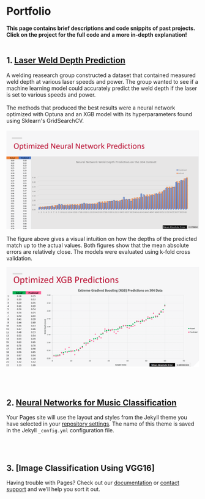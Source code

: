 # **Portfolio**

**This page contains brief descriptions and code snippits of past projects. Click on the project for the full code and a more in-depth explanation!**
<br><br/>


## **1.** [Laser Weld Depth Prediction](https://github.com/julian-irizarry/MachineLearning/tree/main/WeldDepth)

A welding reasearch group constructed a dataset that contained measured weld depth at various laser speeds and power. The group wanted to see if a machine learning model could accurately predict the weld depth if the laser is set to various speeds and power.
<br><br/>
The methods that produced the best results were a neural network optimized with Optuna and an XGB model with its hyperparameters found using Sklearn's GridSearchCV. 
<br><br/>
[![](assets/images/optimNN.PNG)](assets/images/optimNN.PNG)

The figure above gives a visual intuition on how the depths of the predicted match up to the actual values. Both figures show that the mean absolute errors are relatively close. The models were evaluated using k-fold cross validation.

[![](assets/images/xgb.PNG)](assets/images/xgb.PNG)


<br><br/>

## **2.** [Neural Networks for Music Classification]()

Your Pages site will use the layout and styles from the Jekyll theme you have selected in your [repository settings](https://github.com/julian-irizarry/MachineLearning/settings/pages). The name of this theme is saved in the Jekyll `_config.yml` configuration file.

<br><br/>

## **3.** [Image Classification Using VGG16]

Having trouble with Pages? Check out our [documentation](https://docs.github.com/categories/github-pages-basics/) or [contact support](https://support.github.com/contact) and we’ll help you sort it out.
